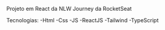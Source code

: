 Projeto em React da NLW Journey da RocketSeat

Tecnologias:
-Html -Css -JS -ReactJS -Tailwind -TypeScript

